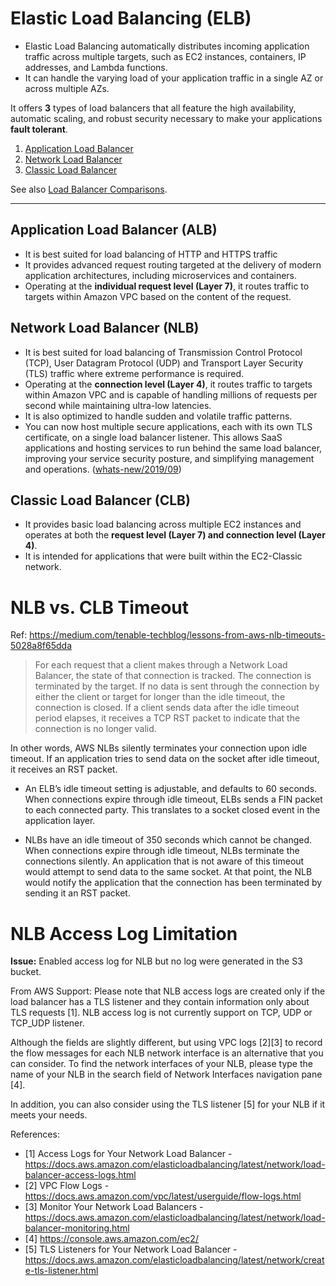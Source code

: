 # Elastic Load Balancing (ELB)

- Elastic Load Balancing automatically distributes incoming application traffic across multiple targets, 
  such as EC2 instances, containers, IP addresses, and Lambda functions. 
- It can handle the varying load of your application traffic in a single AZ or across multiple AZs. 

It offers **3** types of load balancers that all feature the high availability, automatic scaling, and robust
  security necessary to make your applications **fault tolerant**.

1. [Application Load Balancer](#application-load-balancer-alb)
2. [Network Load Balancer](#network-load-balancer-nlb)
3. [Classic Load Balancer](#classic-load-balancer-clb)

See also [Load Balancer Comparisons](
https://aws.amazon.com/elasticloadbalancing/features/#Details_for_Elastic_Load_Balancing_Products).

---

## Application Load Balancer (ALB)

- It is best suited for load balancing of HTTP and HTTPS traffic
- It provides advanced request routing targeted at the delivery of modern application architectures, including
  microservices and containers. 
- Operating at the **individual request level (Layer 7)**, it routes traffic to targets within Amazon VPC based on the
  content of the request.

## Network Load Balancer (NLB)

- It is best suited for load balancing of Transmission Control Protocol (TCP), User Datagram Protocol (UDP) and
  Transport Layer Security (TLS) traffic where extreme performance is required. 
- Operating at the **connection level (Layer 4)**, it routes traffic to targets within Amazon VPC and is capable of
  handling millions of requests per second while maintaining ultra-low latencies. 
- It is also optimized to handle sudden and volatile traffic patterns.
- You can now host multiple secure applications, each with its own TLS certificate, on a single load balancer listener. This allows SaaS applications and hosting services to run behind the same load balancer, improving your service security posture, and simplifying management and operations. 
([whats-new/2019/09](https://aws.amazon.com/about-aws/whats-new/2019/09/elastic-load-balancing-network-load-balancers-now-supports-multiple-tls-certificates-using-server-name-indication/))

## Classic Load Balancer (CLB)

- It provides basic load balancing across multiple EC2 instances and operates at both the **request level (Layer 7) and
  connection level (Layer 4)**.
- It is intended for applications that were built within the EC2-Classic network.


# NLB vs. CLB Timeout

Ref: https://medium.com/tenable-techblog/lessons-from-aws-nlb-timeouts-5028a8f65dda

> For each request that a client makes through a Network Load Balancer, the state of that connection is tracked. 
> The connection is terminated by the target. If no data is sent through the connection by either the client or target
> for longer than the idle timeout, the connection is closed. If a client sends data after the idle timeout period
> elapses, it receives a TCP RST packet to indicate that the connection is no longer valid.

In other words, AWS NLBs silently terminates your connection upon idle timeout. If an application tries to send data
on the socket after idle timeout, it receives an RST packet.

- An ELB’s idle timeout setting is adjustable, and defaults to 60 seconds. 
  When connections expire through idle timeout, ELBs sends a FIN packet to each connected party. 
  This translates to a socket closed event in the application layer.

- NLBs have an idle timeout of 350 seconds which cannot be changed. 
  When connections expire through idle timeout, NLBs terminate the connections silently. 
  An application that is not aware of this timeout would attempt to send data to the same socket. At that point,
  the NLB would notify the application that the connection has been terminated by sending it an RST packet.


# NLB Access Log Limitation

**Issue:** Enabled access log for NLB but no log were generated in the S3 bucket.

From AWS Support: 
Please note that NLB access logs are created only if the load balancer has a TLS listener and they contain information 
only about TLS requests [1].  NLB access log is not currently support on TCP, UDP or TCP_UDP listener.

Although the fields are slightly different, but using VPC logs [2][3] to record the flow messages for each NLB network
interface is an alternative that you can consider. To find the network interfaces of your NLB, please type the name of
your NLB in the search field of Network Interfaces navigation pane [4].

In addition, you can also consider using the TLS listener [5] for your NLB if it meets your needs.

References:
- [1] Access Logs for Your Network Load Balancer - https://docs.aws.amazon.com/elasticloadbalancing/latest/network/load-balancer-access-logs.html 
- [2] VPC Flow Logs - https://docs.aws.amazon.com/vpc/latest/userguide/flow-logs.html 
- [3] Monitor Your Network Load Balancers - https://docs.aws.amazon.com/elasticloadbalancing/latest/network/load-balancer-monitoring.html 
- [4] https://console.aws.amazon.com/ec2/ 
- [5] TLS Listeners for Your Network Load Balancer - https://docs.aws.amazon.com/elasticloadbalancing/latest/network/create-tls-listener.html 
